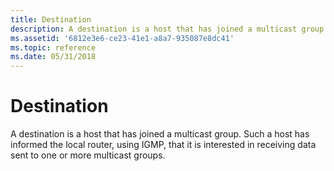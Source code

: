 ```yaml
---
title: Destination
description: A destination is a host that has joined a multicast group. Such a host has informed the local router, using IGMP, that it is interested in receiving data sent to one or more multicast groups.
ms.assetid: '6812e3e6-ce23-41e1-a8a7-935087e8dc41'
ms.topic: reference
ms.date: 05/31/2018
---
```


# Destination

A destination is a host that has joined a multicast group. Such a host has informed the local router, using IGMP, that it is interested in receiving data sent to one or more multicast groups.

 

 




